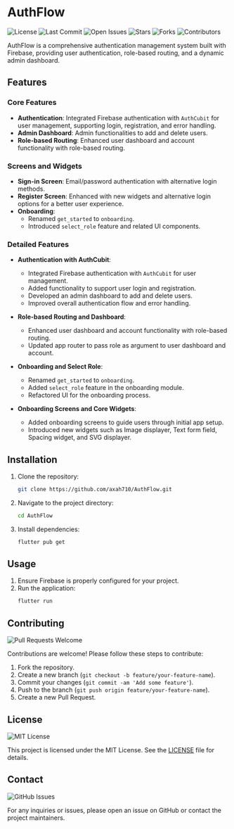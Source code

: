 # AuthFlow

![License](https://img.shields.io/github/license/axah710/AuthFlow)
![Last Commit](https://img.shields.io/github/last-commit/axah710/AuthFlow)
![Open Issues](https://img.shields.io/github/issues/axah710/AuthFlow)
![Stars](https://img.shields.io/github/stars/axah710/AuthFlow)
![Forks](https://img.shields.io/github/forks/axah710/AuthFlow)
![Contributors](https://img.shields.io/github/contributors/axah710/AuthFlow)

AuthFlow is a comprehensive authentication management system built with Firebase, providing user authentication, role-based routing, and a dynamic admin dashboard.

## Features

### Core Features
- **Authentication**: Integrated Firebase authentication with `AuthCubit` for user management, supporting login, registration, and error handling.
- **Admin Dashboard**: Admin functionalities to add and delete users.
- **Role-based Routing**: Enhanced user dashboard and account functionality with role-based routing.

### Screens and Widgets
- **Sign-in Screen**: Email/password authentication with alternative login methods.
- **Register Screen**: Enhanced with new widgets and alternative login options for a better user experience.
- **Onboarding**: 
  - Renamed `get_started` to `onboarding`.
  - Introduced `select_role` feature and related UI components.

### Detailed Features
- **Authentication with AuthCubit**:
  - Integrated Firebase authentication with `AuthCubit` for user management.
  - Added functionality to support user login and registration.
  - Developed an admin dashboard to add and delete users.
  - Improved overall authentication flow and error handling.

- **Role-based Routing and Dashboard**:
  - Enhanced user dashboard and account functionality with role-based routing.
  - Updated app router to pass role as argument to user dashboard and account.

- **Onboarding and Select Role**:
  - Renamed `get_started` to `onboarding`.
  - Added `select_role` feature in the onboarding module.
  - Refactored UI for the onboarding process.

- **Onboarding Screens and Core Widgets**:
  - Added onboarding screens to guide users through initial app setup.
  - Introduced new widgets such as Image displayer, Text form field, Spacing widget, and SVG displayer.

## Installation

1. Clone the repository:
    ```bash
    git clone https://github.com/axah710/AuthFlow.git
    ```
2. Navigate to the project directory:
    ```bash
    cd AuthFlow
    ```
3. Install dependencies:
    ```bash
    flutter pub get
    ```

## Usage

1. Ensure Firebase is properly configured for your project.
2. Run the application:
    ```bash
    flutter run
    ```

## Contributing

![Pull Requests Welcome](https://img.shields.io/badge/Pull%20Requests-Welcome-brightgreen)

Contributions are welcome! Please follow these steps to contribute:

1. Fork the repository.
2. Create a new branch (`git checkout -b feature/your-feature-name`).
3. Commit your changes (`git commit -am 'Add some feature'`).
4. Push to the branch (`git push origin feature/your-feature-name`).
5. Create a new Pull Request.

## License

![MIT License](https://img.shields.io/badge/License-MIT-blue.svg)

This project is licensed under the MIT License. See the [LICENSE](LICENSE) file for details.

## Contact

![GitHub Issues](https://img.shields.io/github/issues-raw/axah710/AuthFlow)

For any inquiries or issues, please open an issue on GitHub or contact the project maintainers.


